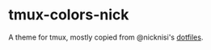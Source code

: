# tmux-colors-nick
A theme for tmux, mostly copied from @nicknisi's [dotfiles](https://github.com/nicknisi/dotfiles).
